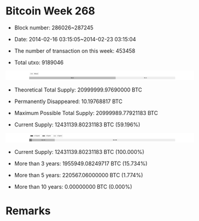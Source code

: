 # Bitcoin Week 268

- Block number: 286026~287245

- Date: 2014-02-16 03:15:05~2014-02-23 03:15:04

- The number of transaction on this week: 453458

- Total utxo: 9189046

![](../images/mined_week268.png)

- Theoretical Total Supply: 20999999.97690000 BTC

- Permanently Disappeared: 10.19768817 BTC

- Maximum Possible Total Supply: 20999989.77921183 BTC

- Current Supply: 12431139.80231183 BTC (59.196%)

![](../images/year_week268.png)


- Current Supply: 12431139.80231183 BTC (100.000%)

- More than 3 years: 1955949.08249717 BTC (15.734%)

- More than 5 years: 220567.06000000 BTC (1.774%)

- More than 10 years: 0.00000000 BTC (0.000%)

# Remarks

